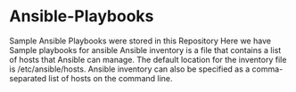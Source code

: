 # Ansible-Playbooks
Sample Ansible Playbooks were stored in this Repository
Here we have Sample playbooks for ansible
Ansible inventory is a file that contains a list of hosts that Ansible can manage. The default location for the inventory file is /etc/ansible/hosts. Ansible inventory can also be specified as a comma-separated list of hosts on the command line.
